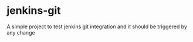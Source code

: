 # jenkins-git

A simple project to test jenkins git integration and it should be triggered by any change

